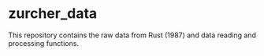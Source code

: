 # zurcher_data
This repository contains the raw data from Rust (1987) and data reading and processing functions.
